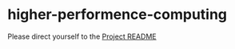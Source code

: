 # higher-performence-computing

Please direct yourself to the [Project README](high_performence_computing/README.md) 
